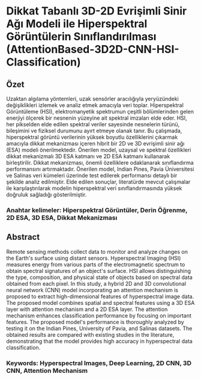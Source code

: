 # Dikkat Tabanlı 3D-2D Evrişimli Sinir Ağı Modeli ile Hiperspektral Görüntülerin Sınıflandırılması (AttentionBased-3D2D-CNN-HSI-Classification)


## Özet

Uzaktan algılama yöntemleri, uzak sensörler aracılığıyla yeryüzündeki değişiklikleri izlemek ve analiz etmek amacıyla veri toplar. Hiperspektral Görüntüleme (HSI), elektromanyetik spektrumun çeşitli bölümlerinden gelen enerjiyi ölçerek bir nesnenin yüzeyine ait spektral imzaları elde eder. HSI, her pikselden elde edilen spektral veriler sayesinde nesnelerin türünü, bileşimini ve fiziksel durumunu ayırt etmeye olanak tanır. Bu çalışmada, hiperspektral görüntü verilerinin yüksek boyutlu özelliklerini çıkarmak amacıyla dikkat mekanizması içeren hibrit bir 2D ve 3D evrişimli sinir ağı (ESA) modeli önerilmektedir. Önerilen model, uzaysal ve spektral özellikleri dikkat mekanizmalı 3D ESA katmanı ve 2D ESA katmanı kullanarak birleştirilir. Dikkat mekanizması, önemli özelliklere odaklanarak sınıflandırma performansını artırmaktadır. Önerilen model, Indian Pines, Pavia Üniversitesi ve Salinas veri kümeleri üzerinde test edilerek performansı detaylı bir şekilde analiz edilmiştir. Elde edilen sonuçlar, literatürde mevcut çalışmalar ile karşılaştırılarak modelin hiperspektral veri sınıflandırmasında yüksek doğruluk sağladığı gösterilmiştir.

### Anahtar kelimeler: Hiperspektral Görüntüler, Derin Öğrenme, 2D ESA, 3D ESA, Dikkat Mekanizması

## Abstract

Remote sensing methods collect data to monitor and analyze changes on the Earth's surface using distant sensors. Hyperspectral Imaging (HSI) measures energy from various parts of the electromagnetic spectrum to obtain spectral signatures of an object's surface. HSI allows distinguishing the type, composition, and physical state of objects based on spectral data obtained from each pixel. In this study, a hybrid 2D and 3D convolutional neural network (CNN) model incorporating an attention mechanism is proposed to extract high-dimensional features of hyperspectral image data. The proposed model combines spatial and spectral features using a 3D ESA layer with attention mechanism and a 2D ESA layer. The attention mechanism enhances classification performance by focusing on important features. The proposed model's performance is thoroughly analyzed by testing it on the Indian Pines, University of Pavia, and Salinas datasets. The obtained results are compared with existing studies in the literature, demonstrating that the model provides high accuracy in hyperspectral data classification.

### Keywords: Hyperspectral Images, Deep Learning, 2D CNN, 3D CNN, Attention Mechanism
